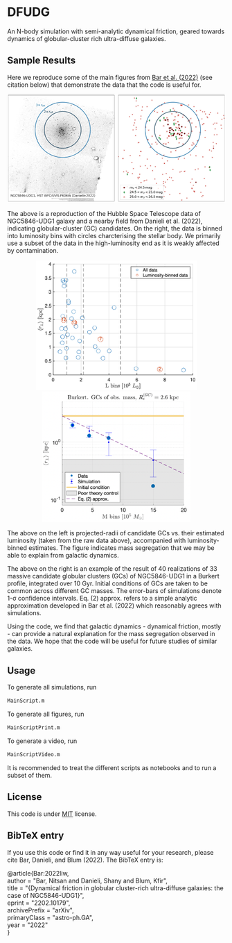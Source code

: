# DFUDG

An N-body simulation with semi-analytic dynamical friction, geared towards dynamics of globular-cluster rich ultra-diffuse galaxies.

## Sample Results

Here we reproduce some of the main figures from [Bar et al. (2022)](https://arxiv.org/abs/2202.10179) (see citation below) that demonstrate the data that the code is useful for.

<p align="center">
<img src="front_plots/CoarseData.png" width="550" alt="An example result of a simulation suite in an Burkert profile" title="Burkert profile">
</p>
The above is a reproduction of the Hubble Space Telescope data of NGC5846-UDG1 galaxy and a nearby field from Danieli et al. (2022), indicating globular-cluster (GC) candidates. On the right, the data is binned into luminosity bins with circles charcterising the stellar body. We primarily use a subset of the data in the high-luminosity end as it is weakly affected by contamination.  
  
  
<p align="center">
<img src="front_plots/BinnedData.png" height="300" alt="Binned GC data" title="Binned GC data">
<img src="front_plots/SampleSimResults.png" height="300" alt="An example result of a simulation suite in an Burkert profile" title="Burkert profile">
</p>
The above on the left is projected-radii of candidate GCs vs. their estimated luminosity (taken from the raw data above), accompanied with luminosity-binned estimates. The figure indicates mass segregation that we may be able to explain from galactic dynamics.  

The above on the right is an example of the result of 40 realizations of 33 massive candidate globular clusters (GCs) of NGC5846-UDG1 in a Burkert profile, integrated over 10 Gyr. Initial conditions of GCs are taken to be common across different GC masses. The error-bars of simulations denote 1-&sigma; confidence intervals. Eq. (2) approx. refers to a simple analytic approximation developed in Bar et al. (2022) which reasonably agrees with simulations.  

Using the code, we find that galactic dynamics - dynamical friction, mostly - can provide a natural explanation for the mass segregation observed in the data. We hope that the code will be useful for future studies of similar galaxies.  

## Usage

To generate all simulations, run

```bash
MainScript.m
```

To generate all figures, run

```bash
MainScriptPrint.m
```

To generate a video, run

```bash
MainScriptVideo.m
```

It is recommended to treat the different scripts as notebooks and to run a subset of them.

## License

This code is under [MIT](https://opensource.org/licenses/MIT) license. 

## BibTeX entry
If you use this code or find it in any way useful for your research, please cite Bar, Danieli, and Blum (2022). The BibTeX entry is: 

@article{Bar:2022liw,  
    author = "Bar, Nitsan and Danieli, Shany and Blum, Kfir",  
    title = "{Dynamical friction in globular cluster-rich ultra-diffuse galaxies: the case of NGC5846-UDG1}",  
    eprint = "2202.10179",  
    archivePrefix = "arXiv",  
    primaryClass = "astro-ph.GA",  
    year = "2022"  
}
